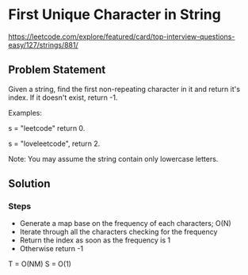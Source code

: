 # First Unique Character in String
https://leetcode.com/explore/featured/card/top-interview-questions-easy/127/strings/881/

## Problem Statement

Given a string, find the first non-repeating character in it and return it's index. If it doesn't exist, return -1.

Examples:

  s = "leetcode"
  return 0.

  s = "loveleetcode",
  return 2.

Note: You may assume the string contain only lowercase letters.

## Solution

### Steps

- Generate a map base on the frequency of each characters; O(N)
- Iterate through all the characters checking for the frequency
- Return the index as soon as the frequency is 1
- Otherwise return -1

T = O(NM)
S = O(1)
